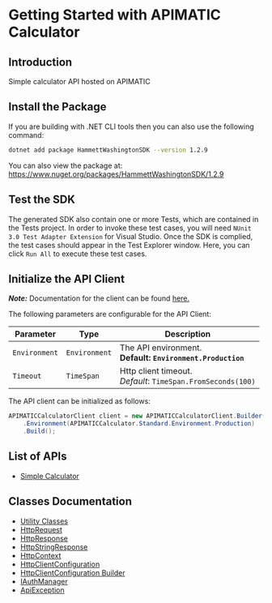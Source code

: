 
# Getting Started with APIMATIC Calculator

## Introduction

Simple calculator API hosted on APIMATIC

## Install the Package

If you are building with .NET CLI tools then you can also use the following command:

```bash
dotnet add package HammettWashingtonSDK --version 1.2.9
```

You can also view the package at:
https://www.nuget.org/packages/HammettWashingtonSDK/1.2.9

## Test the SDK

The generated SDK also contain one or more Tests, which are contained in the Tests project. In order to invoke these test cases, you will need `NUnit 3.0 Test Adapter Extension` for Visual Studio. Once the SDK is complied, the test cases should appear in the Test Explorer window. Here, you can click `Run All` to execute these test cases.

## Initialize the API Client

**_Note:_** Documentation for the client can be found [here.](https://www.github.com/ZahraN444/hammett-washington-dotnet-sdk/tree/1.2.9/doc/client.md)

The following parameters are configurable for the API Client:

| Parameter | Type | Description |
|  --- | --- | --- |
| `Environment` | `Environment` | The API environment. <br> **Default: `Environment.Production`** |
| `Timeout` | `TimeSpan` | Http client timeout.<br>*Default*: `TimeSpan.FromSeconds(100)` |

The API client can be initialized as follows:

```csharp
APIMATICCalculatorClient client = new APIMATICCalculatorClient.Builder()
    .Environment(APIMATICCalculator.Standard.Environment.Production)
    .Build();
```

## List of APIs

* [Simple Calculator](https://www.github.com/ZahraN444/hammett-washington-dotnet-sdk/tree/1.2.9/doc/controllers/simple-calculator.md)

## Classes Documentation

* [Utility Classes](https://www.github.com/ZahraN444/hammett-washington-dotnet-sdk/tree/1.2.9/doc/utility-classes.md)
* [HttpRequest](https://www.github.com/ZahraN444/hammett-washington-dotnet-sdk/tree/1.2.9/doc/http-request.md)
* [HttpResponse](https://www.github.com/ZahraN444/hammett-washington-dotnet-sdk/tree/1.2.9/doc/http-response.md)
* [HttpStringResponse](https://www.github.com/ZahraN444/hammett-washington-dotnet-sdk/tree/1.2.9/doc/http-string-response.md)
* [HttpContext](https://www.github.com/ZahraN444/hammett-washington-dotnet-sdk/tree/1.2.9/doc/http-context.md)
* [HttpClientConfiguration](https://www.github.com/ZahraN444/hammett-washington-dotnet-sdk/tree/1.2.9/doc/http-client-configuration.md)
* [HttpClientConfiguration Builder](https://www.github.com/ZahraN444/hammett-washington-dotnet-sdk/tree/1.2.9/doc/http-client-configuration-builder.md)
* [IAuthManager](https://www.github.com/ZahraN444/hammett-washington-dotnet-sdk/tree/1.2.9/doc/i-auth-manager.md)
* [ApiException](https://www.github.com/ZahraN444/hammett-washington-dotnet-sdk/tree/1.2.9/doc/api-exception.md)

